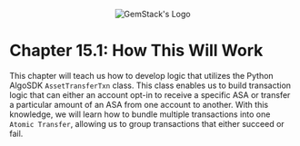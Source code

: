 <p align="center">
  <img
  src="https://camo.githubusercontent.com/e4ac909b3da508a9e5f8f5276359dd0d8a484a30dc58daf2b29755d87aa09b57/68747470733a2f2f67656d737461636b2e696f2f7374617469632f31626135356364376237663639393165633965646262386331343332323533342f30656261302f6c6f676f5f7072696d6172795f737461636b65642e61766966"
  alt="GemStack's Logo"
  />
</p>

# Chapter 15.1: How This Will Work

This chapter will teach us how to develop logic that utilizes the Python AlgoSDK `AssetTransferTxn` class. This class enables us to build transaction logic that can either an account opt-in to receive a specific ASA or transfer a particular amount of an ASA from one account to another. With this knowledge, we will learn how to bundle multiple transactions into one `Atomic Transfer`, allowing us to group transactions that either succeed or fail.